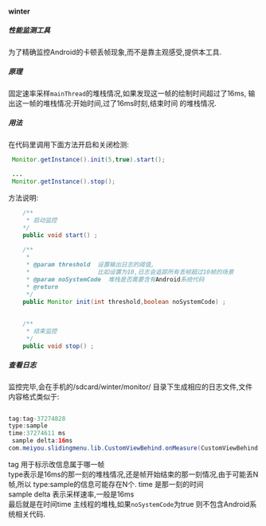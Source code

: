 #### winter
##### 性能监测工具
为了精确监控Android的卡顿丢帧现象,而不是靠主观感受,提供本工具.
##### 原理
固定速率采样`mainThread`的堆栈情况,如果发现这一帧的绘制时间超过了16ms,
输出这一帧的堆栈情况:开始时间,过了16ms时刻,结束时间 的堆栈情况.
##### 用法
在代码里调用下面方法开启和关闭检测:
```java
 Monitor.getInstance().init(5,true).start();
 
 ...
 Monitor.getInstance().stop();
```

方法说明:
```java
    /**
     * 启动监控
    */
    public void start() ;
    
    /**
     *
     * @param threshold  设置输出日志的阈值,
     *                   比如设置为10,日志会追踪所有丢帧超过10帧的场景
     * @param noSystemCode  堆栈是否需要含有Android系统代码
     * @return
     */
    public Monitor init(int threshold,boolean noSystemCode) ;
    
    
    /**
     * 结束监控
     */
    public void stop() ;    
```
##### 查看日志
监控完毕,会在手机的/sdcard/winter/monitor/ 目录下生成相应的日志文件,文件内容格式类似于:
```java

tag:tag-37274828
type:sample
time:37274611 ms
 sample delta:16ms
com.meiyou.slidingmenu.lib.CustomViewBehind.onMeasure(CustomViewBehind.java:144)

```
tag 用于标示改信息属于哪一帧            
type表示是16ms的那一刻的堆栈情况,还是帧开始结束的那一刻情况,由于可能丢N帧,所以 type:sample的信息可能存在N个.
time 是那一刻的时间                
sample delta 表示采样速率,一般是16ms             
最后就是在时间time 主线程的堆栈,如果`noSystemCode`为true 则不包含Android系统相关代码.
